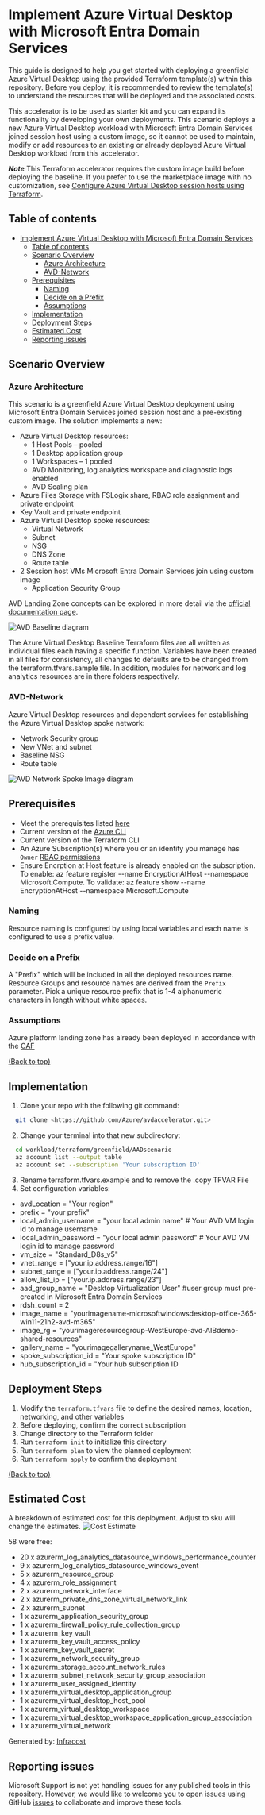 # Implement Azure Virtual Desktop with Microsoft Entra Domain Services

This guide is designed to help you get started with deploying a greenfield Azure Virtual Desktop using the provided Terraform template(s) within this repository. Before you deploy, it is recommended to review the template(s) to understand the resources that will be deployed and the associated costs.

This accelerator is to be used as starter kit and you can expand its functionality by developing your own deployments. This scenario deploys a new Azure Virtual Desktop workload with Microsoft Entra Domain Services joined session host using a custom image, so it cannot be used to maintain, modify or add resources to an existing or already deployed Azure Virtual Desktop workload from this accelerator.

***Note*** This Terraform accelerator requires the custom image build before deploying the baseline. If you prefer to use the marketplace image with no customization, see [Configure Azure Virtual Desktop session hosts using Terraform](https://learn.microsoft.com/azure/developer/terraform/create-avd-session-host).

## Table of contents

- [Implement Azure Virtual Desktop with Microsoft Entra Domain Services](#implement-azure-virtual-desktop-with-azure-active-directory)
  - [Table of contents](#table-of-contents)
  - [Scenario Overview](#scenario-overview)
    - [Azure Architecture](#azure-architecture)
    - [AVD-Network](#avd-network)
  - [Prerequisites](#prerequisites)
    - [Naming](#naming)
    - [Decide on a Prefix](#decide-on-a-prefix)
    - [Assumptions](#assumptions)
  - [Implementation](#implementation)
  - [Deployment Steps](#deployment-steps)
  - [Estimated Cost](#estimated-cost)
  - [Reporting issues](#reporting-issues)

## Scenario Overview

### Azure Architecture

This scenario is a greenfield Azure Virtual Desktop deployment using Microsoft Entra Domain Services joined session host and a pre-existing custom image.
The solution implements a new:

- Azure Virtual Desktop resources:
  - 1 Host Pools – pooled
  - 1 Desktop application group
  - 1 Workspaces – 1 pooled
  - AVD Monitoring, log analytics workspace and diagnostic logs enabled
  - AVD Scaling plan
- Azure Files Storage with FSLogix share, RBAC role assignment and private endpoint
- Key Vault and private endpoint
- Azure Virtual Desktop spoke resources:
  - Virtual Network
  - Subnet
  - NSG
  - DNS Zone
  - Route table
- 2 Session host VMs Microsoft Entra Domain Services join using custom image
  - Application Security Group  

AVD Landing Zone concepts can be explored in more detail via the [official documentation page](https://learn.microsoft.com/en-us/azure/cloud-adoption-framework/scenarios/wvd/).

![AVD Baseline diagram](../../../docs/diagrams/avd-accelerator-terraform-baseline-image.png)

The Azure Virtual Desktop Baseline Terraform files are all written as individual files each having a specific function. Variables have been created in all files for consistency, all changes to defaults are to be changed from the terraform.tfvars.sample file.
In addition, modules for network and log analytics resources are in there folders respectively.

### AVD-Network

Azure Virtual Desktop resources and dependent services for establishing the Azure Virtual Desktop spoke network:

- Network Security group
- New VNet and subnet
- Baseline NSG
- Route table

![AVD Network Spoke Image diagram](../../../docs/diagrams/avd-accelerator-terraform-spoke-network.png)

## Prerequisites

- Meet the prerequisites listed [here](https://github.com/Azure/avdaccelerator/blob/main/workload/docs/getting-started.md)
- Current version of the [Azure CLI](https://docs.microsoft.com/en-us/cli/azure/install-azure-cli)
- Current version of the Terraform CLI
- An Azure Subscription(s) where you or an identity you manage has `Owner` [RBAC permissions](https://docs.microsoft.com/en-us/azure/role-based-access-control/built-in-roles#owner)
- Ensure Encrption at Host feature is already enabled on the subscription. To enable: az feature register --name EncryptionAtHost  --namespace Microsoft.Compute. To validate: az feature show --name EncryptionAtHost --namespace Microsoft.Compute

### Naming

Resource naming is configured by using local variables and each name is configured to use a prefix value.

### Decide on a Prefix

A "Prefix" which will be included in all the deployed resources name. Resource Groups and resource names are derived from the `Prefix` parameter. Pick a unique resource prefix that is 1-4 alphanumeric characters in length without white spaces.

### Assumptions

Azure platform landing zone has already been deployed in accordance with the [CAF](https://learn.microsoft.com/en-us/azure/cloud-adoption-framework/ready/landing-zone/)

[(Back to top)](#table-of-contents)

## Implementation

1. Clone your repo with the following git command:

```bash
  git clone <https://github.com/Azure/avdaccelerator.git>
```  

2. Change your terminal into that new subdirectory:

```bash
  cd workload/terraform/greenfield/AADscenario
  az account list --output table
  az account set --subscription 'Your subscription ID'
```

3. Rename terraform.tfvars.example and to remove the .copy TFVAR File
4. Set configuration variables:

- avdLocation          = "Your region"
- prefix               = "your prefix"
- local_admin_username = "your local admin name"  # Your AVD VM login id to manage username
- local_admin_password = "your local admin password"  # Your AVD VM login id to manage password
- vm_size              = "Standard_D8s_v5"
- vnet_range           = ["your.ip.address.range/16"]
- subnet_range         = ["your.ip.address.range/24"]
- allow_list_ip        = ["your.ip.address.range/23"]
- aad_group_name       = "Desktop Virtualization User"  #user group must pre-created in Microsoft Entra Domain Services
- rdsh_count           = 2
- image_name           = "yourimagename-microsoftwindowsdesktop-office-365-win11-21h2-avd-m365"
- image_rg             = "yourimageresourcegroup-WestEurope-avd-AIBdemo-shared-resources"
- gallery_name         = "yourimagegalleryname_WestEurope"
- spoke_subscription_id = "Your spoke subscription ID"
- hub_subscription_id = "Your hub subscription ID

## Deployment Steps

1. Modify the `terraform.tfvars` file to define the desired names, location, networking, and other variables
2. Before deploying, confirm the correct subscription
3. Change directory to the Terraform folder
4. Run `terraform init` to initialize this directory
5. Run `terraform plan` to view the planned deployment
6. Run `terraform apply` to confirm the deployment

[(Back to top)](#table-of-contents)

## Estimated Cost

A breakdown of estimated cost for this deployment. Adjust to sku will change the estimates.
![Cost Estimate](../../../docs/diagrams/cost-estimate.png)

58 were free:
- 20 x azurerm_log_analytics_datasource_windows_performance_counter
- 9 x azurerm_log_analytics_datasource_windows_event
- 5 x azurerm_resource_group
- 4 x azurerm_role_assignment
- 2 x azurerm_network_interface
- 2 x azurerm_private_dns_zone_virtual_network_link
- 2 x azurerm_subnet
- 1 x azurerm_application_security_group
- 1 x azurerm_firewall_policy_rule_collection_group
- 1 x azurerm_key_vault
- 1 x azurerm_key_vault_access_policy
- 1 x azurerm_key_vault_secret
- 1 x azurerm_network_security_group
- 1 x azurerm_storage_account_network_rules
- 1 x azurerm_subnet_network_security_group_association
- 1 x azurerm_user_assigned_identity
- 1 x azurerm_virtual_desktop_application_group
- 1 x azurerm_virtual_desktop_host_pool
- 1 x azurerm_virtual_desktop_workspace
- 1 x azurerm_virtual_desktop_workspace_application_group_association
- 1 x azurerm_virtual_network
 
Generated by: [Infracost](https://www.infracost.io/)
## Reporting issues

Microsoft Support is not yet handling issues for any published tools in this repository. However, we would like to welcome you to open issues using GitHub [issues](https://github.com/Azure/avdaccelerator/issues) to collaborate and improve these tools.
